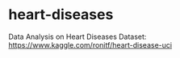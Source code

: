 # heart-diseases
Data Analysis on Heart Diseases Dataset: https://www.kaggle.com/ronitf/heart-disease-uci
